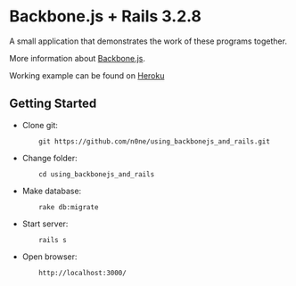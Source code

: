 # Backbone.js + Rails 3.2.8

A small application that demonstrates the work of these programs together.

More information about [Backbone.js](http://backbonejs.org/).

Working example can be found on [Heroku](http://spinejs-and-rails.herokuapp.com/)


## Getting Started

* Clone git:

          git https://github.com/n0ne/using_backbonejs_and_rails.git


* Change folder:

          cd using_backbonejs_and_rails


* Make database:

          rake db:migrate


* Start server:

          rails s


* Open browser:


          http://localhost:3000/